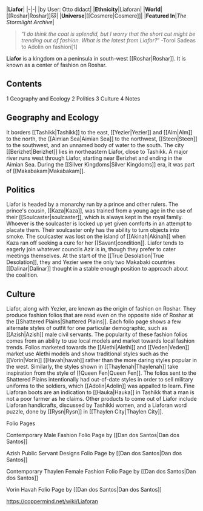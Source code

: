 |**Liafor**|
|-|-|
|by User: Otto didact|
|**Ethnicity**|Liaforan|
|**World**|[[Roshar\|Roshar]]🐱︎|
|**Universe**|[[Cosmere\|Cosmere]]|
|**Featured In**|*The Stormlight Archive*|

>“*I do think the coat is splendid, but I worry that the short cut might be trending out of fashion. What is the latest from Liafor?*”
\-Torol Sadeas to Adolin on fashion[1]


**Liafor** is a kingdom on a peninsula in south-west [[Roshar\|Roshar]]. It is known as a center of fashion on Roshar.

## Contents

1 Geography and Ecology
2 Politics
3 Culture
4 Notes


## Geography and Ecology
It borders [[Tashikk\|Tashikk]] to the east, [[Yezier\|Yezier]] and [[Alm\|Alm]] to the north, the [[Aimian Sea\|Aimian Sea]] to the northwest, [[Steen\|Steen]] to the southwest, and an unnamed body of water to the south. The city [[Berizhet\|Berizhet]] lies in northeastern Liafor, close to Tashikk. A major river runs west through Liafor, starting near Berizhet and ending in the Aimian Sea. During the [[Silver Kingdoms\|Silver Kingdoms]] era, it was part of [[Makabakam\|Makabakam]].

## Politics
Liafor is headed by a monarchy run by a prince and other rulers. The prince's cousin, [[Kaza\|Kaza]], was trained from a young age in the use of their [[Soulcaster\|soulcaster]], which is always kept in the royal family. Whoever is the soulcaster is locked up yet given comforts in an attempt to placate them. Their soulcaster only has the ability to turn objects into smoke. The soulcaster was lost on the island of [[Akinah\|Akinah]] when Kaza ran off seeking a cure for her [[Savant\|condition]]. Liafor tends to eagerly join whatever councils Azir is in, though they prefer to cater meetings themselves. At the start of the [[True Desolation\|True Desolation]], they and Yezier were the only two Makabaki countries [[Dalinar\|Dalinar]] thought in a stable enough position to approach about the coalition.

## Culture
Liafor, along with Yezier, are known as the origin of fashion on Roshar. They produce fashion folios that are read even on the opposite side of Roshar at the [[Shattered Plains\|Shattered Plains]]. Each folio page shows a few alternate styles of outfit for one particular demographic, such as [[Azish\|Azish]] male civil servants. The popularity of these fashion folios comes from an ability to use local models and market towards local fashion trends. Folios marketed towards the [[Alethi\|Alethi]] and [[Veden\|Veden]] market use Alethi models and show traditional styles such as the [[Vorin\|Vorin]] [[Havah\|havah]] rather than the more daring styles popular in the west. Similarly, the styles shown in [[Thaylenah\|Thaylenah]] take inspiration from the style of [[Queen Fen\|Queen Fen]]. The folios sent to the Shattered Plains intentionally had out-of-date styles in order to sell military uniforms to the soldiers, which [[Adolin\|Adolin]] was appalled to learn.
Fine Liaforan boots are an indication to [[Hauka\|Hauka]] in Tashikk that a man is not a poor farmer as he claims. Other products to come out of Liafor include Liaforan handicrafts, discussed by Tashikki women, and a Liaforan word puzzle, done by [[Rysn\|Rysn]] in [[Thaylen City\|Thaylen City]].


Folio Pages



Contemporary Male Fashion Folio Page by [[Dan dos Santos\|Dan dos Santos]]






Azish Public Servant Designs Folio Page by [[Dan dos Santos\|Dan dos Santos]]






Contemporary Thaylen Female Fashion Folio Page by [[Dan dos Santos\|Dan dos Santos]]






Vorin Havah Folio Page by [[Dan dos Santos\|Dan dos Santos]]






https://coppermind.net/wiki/Liaforan